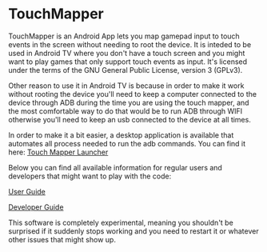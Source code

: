 # TouchMapper
TouchMapper is an Android App lets you map gamepad input to touch events in the screen without needing to root the device. It is inteded to be used in Android TV where you don't have a touch screen and you might want to play games that only support touch events as input. 
It's licensed under the terms of the GNU General Public License, version 3 (GPLv3).

Other reason to use it in Android TV is because in order to make it work without rooting the device you'll need to keep a computer connected to the device through ADB during the time you are using the touch mapper, and the most comfortable way to do that would be to run ADB through WIFI otherwise you'll need to keep an usb connected to the device at all times.

In order to make it a bit easier, a desktop application is available that automates all process needed to run the adb commands. You can find it here: [Touch Mapper Launcher](https://github.com/Shyri/TouchMapperLauncher)

Below you can find all available information for regular users and developers that might want to play with the code:

[User Guide](https://github.com/Shyri/TouchMapper/wiki/User-Guide)

[Developer Guide](https://github.com/Shyri/TouchMapper/wiki/Developer-Guide)

This software is completely experimental, meaning you shouldn't be surprised if it suddenly stops working and you need to restart it or whatever other issues that might show up.
